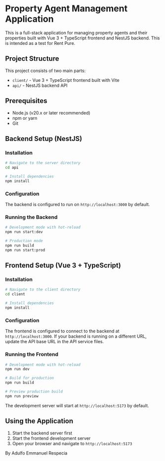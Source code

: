 # Property Agent Management Application

This is a full-stack application for managing property agents and their properties built with Vue 3 + TypeScript frontend and NestJS backend. This is intended as a test for Rent Pure.

## Project Structure

This project consists of two main parts:

- `client/` - Vue 3 + TypeScript frontend built with Vite
- `api/` - NestJS backend API

## Prerequisites

- Node.js (v20.x or later recommended)
- npm or yarn
- Git

## Backend Setup (NestJS)

### Installation

```bash
# Navigate to the server directory
cd api

# Install dependencies
npm install
```

### Configuration

The backend is configured to run on `http://localhost:3000` by default.

### Running the Backend

```bash
# Development mode with hot-reload
npm run start:dev

# Production mode
npm run build
npm run start:prod
```

## Frontend Setup (Vue 3 + TypeScript)

### Installation

```bash
# Navigate to the client directory
cd client

# Install dependencies
npm install
```

### Configuration

The frontend is configured to connect to the backend at `http://localhost:3000`. If your backend is running on a different URL, update the API base URL in the API service files.

### Running the Frontend

```bash
# Development mode with hot-reload
npm run dev

# Build for production
npm run build

# Preview production build
npm run preview
```

The development server will start at `http://localhost:5173` by default.

## Using the Application

1. Start the backend server first
2. Start the frontend development server
3. Open your browser and navigate to `http://localhost:5173`


By Adulfo Emmanuel Respecia